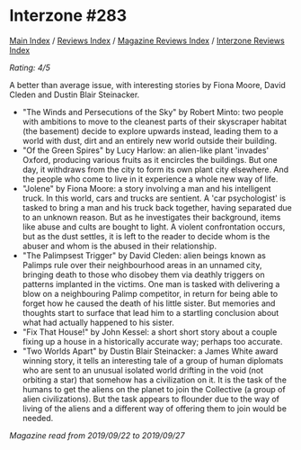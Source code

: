 # Interzone #283

[Main Index](../../../README.md) / [Reviews Index](../../README.md) / [Magazine Reviews Index](../README.md) / [Interzone Reviews Index](README.md)

*Rating: 4/5*

A better than average issue, with interesting stories by Fiona Moore, David Cleden and Dustin Blair Steinacker.

- "The Winds and Persecutions of the Sky" by Robert Minto: two people with ambitions to move to the cleanest parts of their skyscraper habitat (the basement) decide to explore upwards instead, leading them to a world with dust, dirt and an entirely new world outside their building.
- "Of the Green Spires" by Lucy Harlow: an alien-like plant 'invades' Oxford, producing various fruits as it encircles the buildings. But one day, it withdraws from the city to form its own plant city elsewhere. And the people who come to live in it experience a whole new way of life.
- "Jolene" by Fiona Moore: a story involving a man and his intelligent truck. In this world, cars and trucks are sentient. A 'car psychologist' is tasked to bring a man and his truck back together, having separated due to an unknown reason. But as he investigates their background, items like abuse and cults are bought to light. A violent confrontation occurs, but as the dust settles, it is left to the reader to decide whom is the abuser and whom is the abused in their relationship.
- "The Palimpsest Trigger" by David Cleden: alien beings known as Palimps rule over their neighbourhood areas in an unnamed city, bringing death to those who disobey them via deathly triggers on patterns implanted in the victims. One man is tasked with delivering a blow on a neighbouring Palimp competitor, in return for being able to forget how he caused the death of his little sister. But memories and thoughts start to surface that lead him to a startling conclusion about what had actually happened to his sister.
- "Fix That House!" by John Kessel: a short short story about a couple fixing up a house in a historically accurate way; perhaps too accurate.
- "Two Worlds Apart" by Dustin Blair Steinacker: a James White award winning story, it tells an interesting tale of a group of human diplomats who are sent to an unusual isolated world drifting in the void (not orbiting a star) that somehow has a civilization on it. It is the task of the humans to get the aliens on the planet to join the Collective (a group of alien civilizations). But the task appears to flounder due to the way of living of the aliens and a different way of offering them to join would be needed.

*Magazine read from 2019/09/22 to 2019/09/27*
